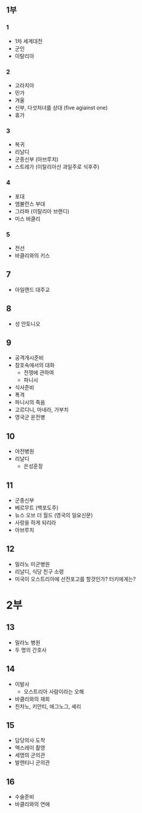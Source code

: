 ## 1부
### 1
- 1차 세계대전
- 군인
- 이탈리아
### 2
- 고라치아
- 민가
- 겨울
- 신부, 다섯처녀를 상대 (five agiainst one)
- 휴가
### 3
- 복귀
- 리날디
- 군종신부 (아브루치)
- 스트레가 (이탈리아산 과일주로 식후주)
### 4
- 포대
- 엠뷸런스 부대
- 그라파 (이탈리아 브랜디)
- 미스 바클리
### 5
- 전선
- 바클리와의 키스
## 7
- 아일랜드 대주교
## 8
- 성 안토니오
## 9
- 공격개시준비
- 참호속에서의 대화
   - 전쟁에 관하여
   - 파니시
- 식사준비
- 폭격
- 파니시의 죽음
- 고르디니, 마네라, 가부치
- 영국군 운전병
## 10
- 야전병원
- 리날디
   - 은성훈장
## 11
- 군종신부
- 베르무트 (백포도주)
- 뉴스 오브 더 월드 (영국의 일요신문)
- 사랑을 하게 되리라
- 아브루치
## 12
- 밀라노 미군병원
- 리날디, 식당 친구 소령
- 미국이 오스트리아에 선전포고를 할것인가? 터키에게는? 

# 2부
## 13
- 밀라노 병원
- 두 명의 간호사

## 14
- 이발사
   - 오스트리아 사람이라는 오해
- 바클리와의 재회
- 친차노, 키안티, 에그노그, 셰리

## 15 
- 담당의사 도착
- 엑스레이 촬영
- 세명의 군의관
- 발렌티니 군의관

## 16
- 수술준비
- 바클리와의 연애
